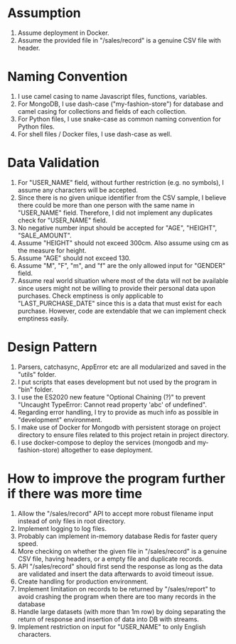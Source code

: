 # Assumption

1. Assume deployment in Docker.
2. Assume the provided file in "/sales/record" is a genuine CSV file with header.

# Naming Convention

1. I use camel casing to name Javascript files, functions, variables.
2. For MongoDB, I use dash-case ("my-fashion-store") for database and camel casing for collections and fields of each collection.
3. For Python files, I use snake-case as common naming convention for Python files.
4. For shell files / Docker files, I use dash-case as well.

# Data Validation

1. For "USER_NAME" field, without further restriction (e.g. no symbols), I assume any characters will be accepted.
2. Since there is no given unique identifier from the CSV sample, I believe there could be more than one person with the same name in "USER_NAME" field. Therefore, I did not implement any duplicates check for "USER_NAME" field.
3. No negative number input should be accepted for "AGE", "HEIGHT", "SALE_AMOUNT".
4. Assume "HEIGHT" should not exceed 300cm. Also assume using cm as the measure for height.
5. Assume "AGE" should not exceed 130.
6. Assume "M", "F", "m", and "f" are the only allowed input for "GENDER" field.
7. Assume real world situation where most of the data will not be available since users might not be willing to provide their personal data upon purchases. Check emptiness is only applicable to "LAST_PURCHASE_DATE" since this is a data that must exist for each purchase. However, code are extendable that we can implement check emptiness easily.

# Design Pattern

1. Parsers, catchasync, AppError etc are all modularized and saved in the "utils" folder.
2. I put scripts that eases development but not used by the program in "bin" folder.
3. I use the ES2020 new feature "Optional Chaining (?)" to prevent "Uncaught TypeError: Cannot read property 'abc' of undefined".
4. Regarding error handling, I try to provide as much info as possible in "development" environment.
5. I make use of Docker for Mongodb with persistent storage on project directory to ensure files related to this project retain in project directory.
6. I use docker-compose to deploy the services (mongodb and my-fashion-store) altogether to ease deployment.

# How to improve the program further if there was more time

1. Allow the "/sales/record" API to accept more robust filename input instead of only files in root directory.
2. Implement logging to log files.
3. Probably can implement in-memory database Redis for faster query speed.
4. More checking on whether the given file in "/sales/record" is a genuine CSV file, having headers, or a empty file and duplicate records.
5. API "/sales/record" should first send the response as long as the data are validated and insert the data afterwards to avoid timeout issue.
6. Create handling for production environment.
7. Implement limitation on records to be returned by "/sales/report" to avoid crashing the program when there are too many records in the database
8. Handle large datasets (with more than 1m row) by doing separating the return of response and insertion of data into DB with streams.
9. Implement restriction on input for "USER_NAME" to only English characters.

